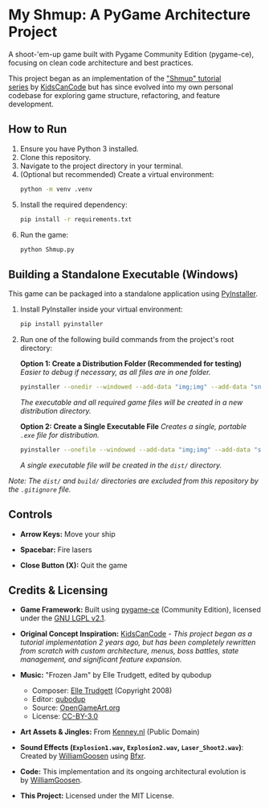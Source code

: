 # My Shmup: A PyGame Architecture Project

A shoot-'em-up game built with Pygame Community Edition (pygame-ce), focusing on clean code architecture and best practices.

This project began as an implementation of the ["Shmup" tutorial series](https://www.youtube.com/playlist?list=PLsk-HSGFjnaH5yghzu7PcOzm9NhsW0Urw) by [KidsCanCode](https://github.com/kidscancode) but has since evolved into my own personal codebase for exploring game structure, refactoring, and feature development.

## How to Run

1.  Ensure you have Python 3 installed.
2.  Clone this repository.
3.  Navigate to the project directory in your terminal.
4.  (Optional but recommended) Create a virtual environment:
    ```bash
    python -m venv .venv
    ```
5.  Install the required dependency:
    ```bash
    pip install -r requirements.txt
    ```
6.  Run the game:
    ```bash
    python Shmup.py
    ```

## Building a Standalone Executable (Windows)

This game can be packaged into a standalone application using [PyInstaller](https://pyinstaller.org/).

1. Install PyInstaller inside your virtual environment:
    ```bash
    pip install pyinstaller
    ```  

2. Run one of the following build commands from the project's root directory:
    
    **Option 1: Create a Distribution Folder (Recommended for testing)**
    *Easier to debug if necessary, as all files are in one folder.*
    ```bash
    pyinstaller --onedir --windowed --add-data "img;img" --add-data "snd;snd" --add-data "licenses;licenses" --add-data "CREDITS.txt;." --icon=game_icon.ico main.py
    ```
    *The executable and all required game files will be created in a new distribution directory.*

    **Option 2: Create a Single Executable File**
    *Creates a single, portable `.exe` file for distribution.*
    ```bash
    pyinstaller --onefile --windowed --add-data "img;img" --add-data "snd;snd" --add-data "licenses;licenses" --add-data "CREDITS.txt;." --icon=game_icon.ico main.py
    ```
    *A single executable file will be created in the `dist/` directory.*
    

*Note: The `dist/` and `build/` directories are excluded from this repository by the `.gitignore` file.*

## Controls

- **Arrow Keys:** Move your ship
    
- **Spacebar:** Fire lasers
    
- **Close Button (X):** Quit the game
    

## Credits & Licensing

- **Game Framework:** Built using [pygame-ce](https://pyga.me/) (Community Edition), licensed under the [GNU LGPL v2.1](licenses/LGPL-2.1-pygame-ce.txt).

- **Original Concept Inspiration:** [KidsCanCode](https://www.youtube.com/c/Kidscancode) - *This project began as a tutorial implementation 2 years ago, but has been completely rewritten from scratch with custom architecture, menus, boss battles, state management, and significant feature expansion.*
    
- **Music:** "Frozen Jam" by Elle Trudgett, edited by qubodup
  - Composer: [Elle Trudgett](https://github.com/elle-trudgett) (Copyright 2008)
  - Editor: [qubodup](https://opengameart.org/users/qubodup)
  - Source: [OpenGameArt.org](https://opengameart.org/content/frozen-jam-seamless-loop)
  - License: [CC-BY-3.0](https://creativecommons.org/licenses/by/3.0/)
    
- **Art Assets & Jingles:** From [Kenney.nl](https://kenney.nl/assets) (Public Domain)
    
- **Sound Effects (`Explosion1.wav`, `Explosion2.wav`, `Laser_Shoot2.wav`)**: Created by [WilliamGoosen](https://github.com/WilliamGoosen) using [Bfxr](https://www.bfxr.net/).
    
- **Code:** This implementation and its ongoing architectural evolution is by [WilliamGoosen](https://github.com/WilliamGoosen).
    
- **This Project:** Licensed under the MIT License.